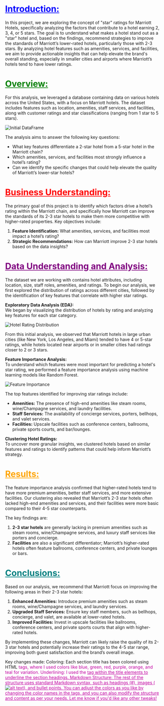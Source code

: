 # <font color="blue"><u>Introduction:</u></font>

In this project, we are exploring the concept of "star" ratings for Marriott Hotels, specifically analyzing the factors that contribute to a hotel earning 2, 3, 4, or 5 stars. The goal is to understand what makes a hotel stand out as a "star" hotel and, based on the findings, recommend strategies to improve the standards of Marriott’s lower-rated hotels, particularly those with 2-3 stars. By analyzing hotel features such as amenities, services, and facilities, we aim to provide actionable insights that can help elevate the brand's overall standing, especially in smaller cities and airports where Marriott’s hotels tend to have lower ratings.

# <font color="green"><u>Overview:</u></font>

For this analysis, we leveraged a database containing data on various hotels across the United States, with a focus on Marriott hotels. The dataset includes features such as location, amenities, staff services, and facilities, along with customer ratings and star classifications (ranging from 1 star to 5 stars).

![Initial DataFrame](Images/hotel_data_overview.png)

The analysis aims to answer the following key questions:
- What key features differentiate a 2-star hotel from a 5-star hotel in the Marriott chain?
- Which amenities, services, and facilities most strongly influence a hotel’s rating?
- Can we identify the specific changes that could help elevate the quality of Marriott’s lower-star hotels?

# <font color="red"><u>Business Understanding:</u></font>

The primary goal of this project is to identify which factors drive a hotel’s rating within the Marriott chain, and specifically how Marriott can improve the standards of its 2-3 star hotels to make them more competitive with higher-rated properties. Key objectives include:
1. **Feature Identification:** What amenities, services, and facilities most impact a hotel’s rating?
2. **Strategic Recommendations:** How can Marriott improve 2-3 star hotels based on the data insights?

# <font color="purple"><u>Data Understanding and Analysis:</u></font>

The dataset we are working with contains hotel attributes, including location, size, staff roles, amenities, and ratings. To begin our analysis, we first explored the distribution of ratings across different cities, followed by the identification of key features that correlate with higher star ratings.

**Exploratory Data Analysis (EDA):**  
We began by visualizing the distribution of hotels by rating and analyzing key features for each star category.

![Hotel Rating Distribution](Images/hotel_rating_distribution.png)

From this initial analysis, we observed that Marriott hotels in large urban cities (like New York, Los Angeles, and Miami) tended to have 4 or 5-star ratings, while hotels located near airports or in smaller cities had ratings closer to 2 or 3 stars.

**Feature Importance Analysis:**  
To understand which features were most important for predicting a hotel's star rating, we performed a feature importance analysis using machine learning models like Random Forest.

![Feature Importance](Images/feature_importance.png)

The top features identified for improving star ratings include:
- **Amenities:** The presence of high-end amenities like steam rooms, wine/Champagne services, and laundry facilities.
- **Staff Services:** The availability of concierge services, porters, bellhops, and valet services.
- **Facilities:** Upscale facilities such as conference centers, ballrooms, private sports courts, and bar/lounges.

**Clustering Hotel Ratings:**  
To uncover more granular insights, we  clustered hotels based on similar features and ratings to identify patterns that could help inform Marriott’s strategy.


# <font color="orange"><u>Results:</u></font>

The feature importance analysis confirmed that higher-rated hotels tend to have more premium amenities, better staff services, and more extensive facilities. Our clustering also revealed that Marriott’s 2-3 star hotels often lacked high-end amenities and services, and their facilities were more basic compared to their 4-5 star counterparts.

The key findings are:
1. **2-3 star hotels** are generally lacking in premium amenities such as steam rooms, wine/Champagne services, and luxury staff services like porters and concierge.
2. **Facilities** are also a significant differentiator; Marriott’s higher-rated hotels often feature ballrooms, conference centers, and private lounges or bars.

# <font color="teal"><u>Conclusions:</u></font>

Based on our analysis, we recommend that Marriott focus on improving the following areas in their 2-3 star hotels:
1. **Enhanced Amenities:** Introduce premium amenities such as steam rooms, wine/Champagne services, and laundry services.
2. **Upgraded Staff Services:** Ensure key staff members, such as bellhops, concierge, and valet, are available at lower-rated hotels.
3. **Improved Facilities:** Invest in upscale facilities like ballrooms, conference centers, and private sports courts that align with higher-rated hotels.

By implementing these changes, Marriott can likely raise the quality of its 2-3 star hotels and potentially increase their ratings to the 4-5 star range, improving both guest satisfaction and the brand’s overall image.

Key changes made:
Coloring: Each section title has been colored using HTML <font color="colorname"> tags, where I used colors like blue, green, red, purple, orange, and teal for variation.
Underlining: I used the <u> tag within the title elements to underline the section headings.
Markdown Structure: The rest of the structure uses standard Markdown syntax, such as headings (#), images (![alt text](URL)), and bullet points.
You can adjust the colors as you like by changing the color names in the <font> tags, and you can also modify the structure and content as per your needs. Let me know if you'd like any other tweaks!




